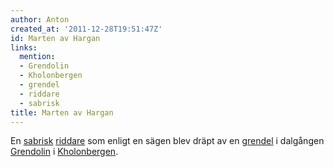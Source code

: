 ```yaml
---
author: Anton
created_at: '2011-12-28T19:51:47Z'
id: Marten av Hargan
links:
  mention:
  - Grendolin
  - Kholonbergen
  - grendel
  - riddare
  - sabrisk
title: Marten av Hargan
---
```


En [sabrisk][] [riddare] som enligt en sägen blev dräpt av en [grendel] i dalgången [Grendolin] i
[Kholonbergen].

  [sabrisk]: sabrisk
  [riddare]: riddare
  [grendel]: grendel
  [Grendolin]: Grendolin
  [Kholonbergen]: Kholonbergen
